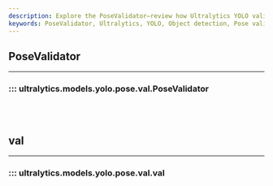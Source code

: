 ```yaml
---
description: Explore the PoseValidator—review how Ultralytics YOLO validates poses for object detection. Improve your understanding of YOLO.
keywords: PoseValidator, Ultralytics, YOLO, Object detection, Pose validation
---
```


## PoseValidator
---
### ::: ultralytics.models.yolo.pose.val.PoseValidator
<br><br>

## val
---
### ::: ultralytics.models.yolo.pose.val.val
<br><br>